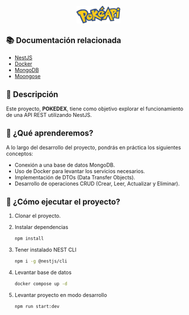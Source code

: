 <p align="center">
  <img src="https://raw.githubusercontent.com/PokeAPI/media/master/logo/pokeapi_256.png" width="120" alt="PokeApi Logo" />
</p>

## 📚 Documentación relacionada
* [NestJS](https://docs.nestjs.com/)
* [Docker](https://docs.docker.com/get-started/)
* [MongoDB](https://www.mongodb.com/try/download/community)
* [Moongose](https://mongoosejs.com/docs/guide.html)

## 📘 Descripción

Este proyecto, **POKEDEX**, tiene como objetivo explorar el funcionamiento de una API REST utilizando NestJS.

## 🧠 ¿Qué aprenderemos?

A lo largo del desarrollo del proyecto, pondrás en práctica los siguientes conceptos:

* Conexión a una base de datos MongoDB.
* Uso de Docker para levantar los servicios necesarios.
* Implementación de DTOs (Data Transfer Objects).
* Desarrollo de operaciones CRUD (Crear, Leer, Actualizar y Eliminar).

## 🚀 ¿Cómo ejecutar el proyecto?

1. Clonar el proyecto.
2. Instalar dependencias

    ```bash
    npm install
    ```

3. Tener instalado NEST CLI

    ```bash
    npm i -g @nestjs/cli
    ```

4. Levantar base de datos

    ```bash
    docker compose up -d
    ```

5. Levantar proyecto en modo desarrollo

    ```bash
    npm run start:dev
    ```
